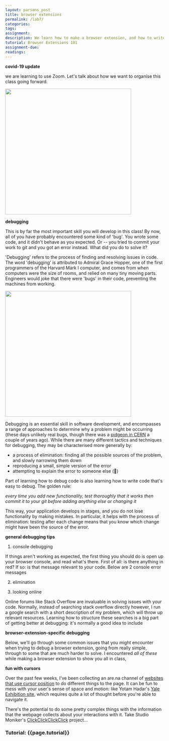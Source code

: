 ```yaml
---  
layout: parsons_post  
title: browser extensions
permalink: /lab7/  
categories:   
tags: 
assignment: 
description: We learn how to make a browser extension, and how to write more complex javascript. we'll talk about strategies for debugging.
tutorial: Browser Extensions 101
assignment-due:
readings: 
---  
```


**covid-19 update**

we are learning to use Zoom. Let's talk about how we want to organise this class going forward.

<img src="https://d2w9rnfcy7mm78.cloudfront.net/6384387/original_7f2dd8cf5880901ef4b5b8bf54ecf030.png?1583515056?bc=0" width="400px">

**debugging**

This is by far the most important skill you will develop in this class! By now, all of you have probably encountered some kind of 'bug'. You wrote some code, and it didn't behave as you expected. Or -- you tried to commit your work to git and you got an error instead. What did you do to solve it?

'Debugging' refers to the process of finding and resolving issues in code. The word 'debugging' is attributed to Admiral Grace Hopper, one of the first programmers of the Harvard Mark I computer, and comes from when computers were the size of rooms, and relied on many tiny moving parts. Engineers would joke that there were 'bugs' in their code, preventing the machines from working.

<img src="https://upload.wikimedia.org/wikipedia/commons/8/8a/H96566k.jpg" width="400px">

Debugging is an essential skill in software development, and encompasses a range of approaches to determine why a problem might be occurring (these days unlikely real bugs, though there was a [pidgeon in CERN](https://www.theguardian.com/science/2009/nov/06/cern-big-bang-goes-phut) a couple of years ago). While there are many different tactics and techniques for debugging, they may be characterised more generally by:

* a process of elimination: finding all the possible sources of the problem, and slowly narrowing them down
* reproducing a small, simple version of the error
* attempting to explain the error to someone else (🐥)

Part of learning how to debug code is also learning how to write code that's easy to debug. The golden rule:

*every time you add new functionality, test thoroughly that it works then commit it to your git before adding anything else or changing it*

This way, your application develops in stages, and you do not lose functionality by making mistakes. In particular, it helps with the process of elimination: testing after each change means that you know which change might have been the source of the error.


**general debugging tips**

1. console debugging

If things aren't working as expected, the first thing you should do is open up your browser console, and read what's there. First of all: is there anything in red? If so: is that message relevant to *your* code. Below are 2 console error messages 



2. elimination



3. looking online

Online forums like Stack Overflow are invaluable in solving issues with your code. Normally, instead of searching stack overflow directly however, I run a google search with a short description of my problem, which will throw up relevant resources. Learning how to structure these searches is a big part of getting better at debugging: it's normally a good idea to include 

**browser-extension-specific debugging**

Below, we'll go through some common issues that you might encounter when trying to debug a browser extension, going from really simple, through to some that are much harder to solve. I encountered *all of these* while making a browser extension to show you all in class, 


**fun with cursors**

Over the past few weeks, I've been collecting an are.na channel of [websites that use cursor position](https://www.are.na/agnes-cameron/websites-that-use-cursor-position) to do different things to the page. It can be fun to mess with your user's sense of space and motion: like Yotam Hadar's [Yale Exhibition site](http://old.yotamhadar.com/media/misc/painting2015/), which requires quite a lot of thought before you're able to navigate it.

There's the potential to do some pretty complex things with the information that the webpage collects about your interactions with it. Take Studio Moniker's [ClickClickClickClick](https://clickclickclick.click) project...



### Tutorial: {{page.tutorial}}